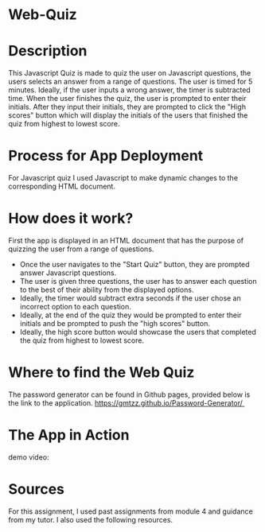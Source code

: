 # Web-Quiz
# Description 
This Javascript Quiz is made to quiz the user on Javascript questions, the users selects an answer from a range of questions. The user is timed for 5 minutes. Ideally, if the user inputs a wrong answer, the timer is subtracted time. When the user finishes the quiz, the user is prompted to enter their initials. After they input their initials, they are prompted to click the "High scores" button which will display the initials of the users that finished the quiz from highest to lowest score. 
# Process for App Deployment
For Javascript quiz I used Javascript to make dynamic changes to the corresponding HTML document. 
# How does it work?
First the app is displayed in an HTML document that has the purpose of quizzing the user from a range of questions. 
* Once the user navigates to the "Start Quiz" button, they are prompted answer Javascript questions.
* The user is given three questions, the user has to answer each question to the best of their ability from the displayed options. 
*  Ideally, the timer would subtract extra seconds if the user chose an incorrect option to each question. 
* Ideally, at the end of the quiz they would be prompted to enter their initials and be prompted to push the "high scores" button.
* Ideally, the high score button would showcase the users that completed the quiz from highest to lowest score.  

# Where to find the Web Quiz
The password generator can be found in Github pages, provided below is the link to the application. 
https://gmtzz.github.io/Password-Generator/ 

# The App in Action
demo video: 


# Sources
For this assignment, I used past assignments from module 4 and guidance from my tutor. I also used the following resources. 